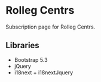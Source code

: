 # Rolleg Centrs

Subscription page for Rolleg Centrs.

## Libraries
- Bootstrap 5.3
- jQuery
- i18next + i18nextJquery

